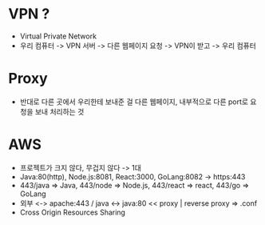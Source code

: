 # VPN ?

- Virtual Private Network
- 우리 컴퓨터 -> VPN 서버 -> 다른 웹페이지 요청
-> VPN이 받고 -> 우리 컴퓨터

# Proxy
- 반대로 다른 곳에서 우리한테 보내준 걸 다른 웹페이지,
내부적으로 다른 port로 요청을 보내 처리하는 것

# AWS
- 프로젝트가 크지 않다, 무겁지 않다 -> 1대
- Java:80(http), Node.js:8081,
React:3000, GoLang:8082 -> https:443
- 443/java => Java,
  443/node => Node.js,
  443/react => react,
  443/go => GoLang
- 외부 <-> apache:443 / java <-> java:80 << proxy 
  | reverse proxy => .conf
- Cross Origin Resources Sharing